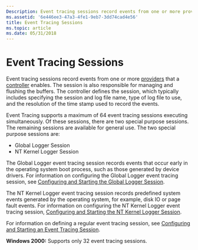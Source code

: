 ```yaml
---
Description: Event tracing sessions record events from one or more providers that a controller enables.
ms.assetid: '6e446ee3-47a3-4fe1-9eb7-3dd74cad4e56'
title: Event Tracing Sessions
ms.topic: article
ms.date: 05/31/2018
---
```


# Event Tracing Sessions

Event tracing sessions record events from one or more [providers](providing-events.md) that a [controller](controlling-event-tracing-sessions.md) enables. The session is also responsible for managing and flushing the buffers. The controller defines the session, which typically includes specifying the session and log file name, type of log file to use, and the resolution of the time stamp used to record the events.

Event Tracing supports a maximum of 64 event tracing sessions executing simultaneously. Of these sessions, there are two special purpose sessions. The remaining sessions are available for general use. The two special purpose sessions are:

-   Global Logger Session
-   NT Kernel Logger Session

The Global Logger event tracing session records events that occur early in the operating system boot process, such as those generated by device drivers. For information on configuring the Global Logger event tracing session, see [Configuring and Starting the Global Logger Session](configuring-and-starting-the-global-logger-session.md).

The NT Kernel Logger event tracing session records predefined system events generated by the operating system, for example, disk IO or page fault events. For information on configuring the NT Kernel Logger event tracing session, [Configuring and Starting the NT Kernel Logger Session](configuring-and-starting-the-nt-kernel-logger-session.md).

For information on defining a regular event tracing session, see [Configuring and Starting an Event Tracing Session](configuring-and-starting-an-event-tracing-session.md).

**Windows 2000:** Supports only 32 event tracing sessions.

 

 



